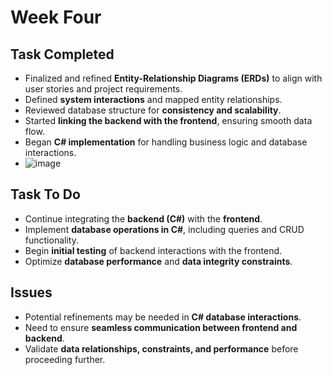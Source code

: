 # Week Four

## Task Completed
- Finalized and refined **Entity-Relationship Diagrams (ERDs)** to align with user stories and project requirements.
- Defined **system interactions** and mapped entity relationships.
- Reviewed database structure for **consistency and scalability**.
- Started **linking the backend with the frontend**, ensuring smooth data flow.
- Began **C# implementation** for handling business logic and database interactions.
- ![image](https://github.com/user-attachments/assets/a55e8492-926a-4d3b-916f-341a4c2c5fa5)


## Task To Do
- Continue integrating the **backend (C#)** with the **frontend**.
- Implement **database operations in C#**, including queries and CRUD functionality.
- Begin **initial testing** of backend interactions with the frontend.
- Optimize **database performance** and **data integrity constraints**.

## Issues
- Potential refinements may be needed in **C# database interactions**.
- Need to ensure **seamless communication between frontend and backend**.
- Validate **data relationships, constraints, and performance** before proceeding further.

